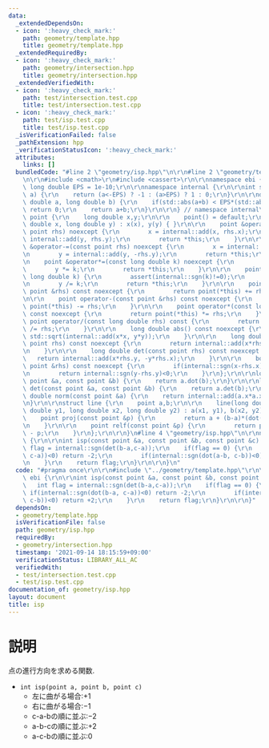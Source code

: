```yaml
---
data:
  _extendedDependsOn:
  - icon: ':heavy_check_mark:'
    path: geometry/template.hpp
    title: geometry/template.hpp
  _extendedRequiredBy:
  - icon: ':heavy_check_mark:'
    path: geometry/intersection.hpp
    title: geometry/intersection.hpp
  _extendedVerifiedWith:
  - icon: ':heavy_check_mark:'
    path: test/intersection.test.cpp
    title: test/intersection.test.cpp
  - icon: ':heavy_check_mark:'
    path: test/isp.test.cpp
    title: test/isp.test.cpp
  _isVerificationFailed: false
  _pathExtension: hpp
  _verificationStatusIcon: ':heavy_check_mark:'
  attributes:
    links: []
  bundledCode: "#line 2 \"geometry/isp.hpp\"\n\r\n#line 2 \"geometry/template.hpp\"\
    \n\r\n#include <cmath>\r\n#include <cassert>\r\n\r\nnamespace ebi {\r\n\r\nconstexpr\
    \ long double EPS = 1e-10;\r\n\r\nnamespace internal {\r\n\r\nint sgn(long double\
    \ a) {\r\n    return (a<-EPS) ? -1 : (a>EPS) ? 1 : 0;\r\n}\r\n\r\ndouble add(long\
    \ double a, long double b) {\r\n    if(std::abs(a+b) < EPS*(std::abs(a) + std::abs(b)))\
    \ return 0;\r\n    return a+b;\r\n}\r\n\r\n} // namespace internal\r\n\r\nstruct\
    \ point {\r\n    long double x,y;\r\n\r\n    point() = default;\r\n\r\n    point(long\
    \ double x, long double y) : x(x), y(y) { }\r\n\r\n    point &operator+=(const\
    \ point rhs) noexcept {\r\n        x = internal::add(x, rhs.x);\r\n        y =\
    \ internal::add(y, rhs.y);\r\n        return *this;\r\n    }\r\n\r\n    point\
    \ &operator-=(const point rhs) noexcept {\r\n        x = internal::add(x, -rhs.x);\r\
    \n        y = internal::add(y, -rhs.y);\r\n        return *this;\r\n    }\r\n\r\
    \n    point &operator*=(const long double k) noexcept {\r\n        x *= k;\r\n\
    \        y *= k;\r\n        return *this;\r\n    }\r\n\r\n    point &operator/=(const\
    \ long double k) {\r\n        assert(internal::sgn(k)!=0);\r\n        x /= k;\r\
    \n        y /= k;\r\n        return *this;\r\n    }\r\n\r\n    point operator+(const\
    \ point &rhs) const noexcept {\r\n        return point(*this) += rhs;\r\n    }\r\
    \n\r\n    point operator-(const point &rhs) const noexcept {\r\n        return\
    \ point(*this) -= rhs;\r\n    }\r\n\r\n    point operator*(const long double rhs)\
    \ const noexcept {\r\n        return point(*this) *= rhs;\r\n    }\r\n\r\n   \
    \ point operator/(const long double rhs) const {\r\n        return point(*this)\
    \ /= rhs;\r\n    }\r\n\r\n    long double abs() const noexcept {\r\n        return\
    \ std::sqrt(internal::add(x*x, y*y));\r\n    }\r\n\r\n    long double dot(const\
    \ point rhs) const noexcept {\r\n        return internal::add(x*rhs.x, y*rhs.y);\r\
    \n    }\r\n\r\n    long double det(const point rhs) const noexcept {\r\n     \
    \   return internal::add(x*rhs.y, -y*rhs.x);\r\n    }\r\n\r\n    bool operator<(const\
    \ point &rhs) const noexcept {\r\n        if(internal::sgn(x-rhs.x)) return internal::sgn(x-rhs.x)<0;\r\
    \n        return internal::sgn(y-rhs.y)<0;\r\n    }\r\n};\r\n\r\nlong double dot(const\
    \ point &a, const point &b) {\r\n    return a.dot(b);\r\n}\r\n\r\nlong double\
    \ det(const point &a, const point &b) {\r\n    return a.det(b);\r\n}\r\n\r\nlong\
    \ double norm(const point &a) {\r\n    return internal::add(a.x*a.x, a.y*a.y);\r\
    \n}\r\n\r\nstruct line {\r\n    point a,b;\r\n\r\n    line(long double x1, long\
    \ double y1, long double x2, long double y2) : a(x1, y1), b(x2, y2) { }\r\n\r\n\
    \    point proj(const point &p) {\r\n        return a + (b-a)*(dot(b-a,p-a)/norm(b-a));\r\
    \n    }\r\n\r\n    point relf(const point &p) {\r\n        return proj(p)*double(2)\
    \ - p;\r\n    }\r\n};\r\n\r\n}\n#line 4 \"geometry/isp.hpp\"\n\r\nnamespace ebi\
    \ {\r\n\r\nint isp(const point &a, const point &b, const point &c) {\r\n    int\
    \ flag = internal::sgn(det(b-a,c-a));\r\n    if(flag == 0) {\r\n        if(internal::sgn(dot(b-a,\
    \ c-a))<0) return -2;\r\n        if(internal::sgn(dot(a-b, c-b))<0) return +2;\r\
    \n    }\r\n    return flag;\r\n}\r\n\r\n}\n"
  code: "#pragma once\r\n\r\n#include \"../geometry/template.hpp\"\r\n\r\nnamespace\
    \ ebi {\r\n\r\nint isp(const point &a, const point &b, const point &c) {\r\n \
    \   int flag = internal::sgn(det(b-a,c-a));\r\n    if(flag == 0) {\r\n       \
    \ if(internal::sgn(dot(b-a, c-a))<0) return -2;\r\n        if(internal::sgn(dot(a-b,\
    \ c-b))<0) return +2;\r\n    }\r\n    return flag;\r\n}\r\n\r\n}"
  dependsOn:
  - geometry/template.hpp
  isVerificationFile: false
  path: geometry/isp.hpp
  requiredBy:
  - geometry/intersection.hpp
  timestamp: '2021-09-14 18:15:59+09:00'
  verificationStatus: LIBRARY_ALL_AC
  verifiedWith:
  - test/intersection.test.cpp
  - test/isp.test.cpp
documentation_of: geometry/isp.hpp
layout: document
title: isp
---
```


# 説明

点の進行方向を求める関数.

- ```int isp(point a, point b, point c)```
    - 左に曲がる場合:$+1$ 
    - 右に曲がる場合:$-1$
    - c-a-bの順に並ぶ:$-2$
    - a-b-cの順に並ぶ:$+2$
    - a-c-bの順に並ぶ:$0$